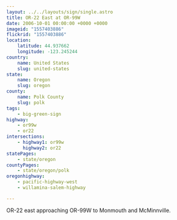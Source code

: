 ```yaml
---
layout: ../../layouts/sign/single.astro
title: OR-22 East at OR-99W
date: 2006-10-01 00:00:00 +0000 +0000
imageid: "1557403886"
flickrid: "1557403886"
location:
    latitude: 44.937662
    longitude: -123.245244
country:
    name: United States
    slug: united-states
state:
    name: Oregon
    slug: oregon
county:
    name: Polk County
    slug: polk
tags:
    - big-green-sign
highway:
    - or99w
    - or22
intersections:
    - highway1: or99w
      highway2: or22
statePages:
    - state/oregon
countyPages:
    - state/oregon/polk
oregonhighway:
    - pacific-highway-west
    - willamina-salem-highway

---
```

OR-22 east approaching OR-99W to Monmouth and McMinnville.